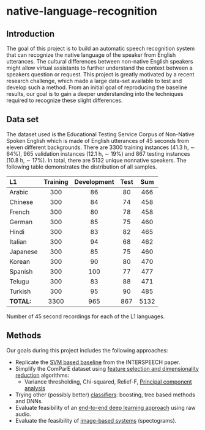 # native-language-recognition

## Introduction
The goal of this project is to build an automatic speech recognition system that can recognize the native language of the speaker from English utterances. 
The cultural differences between non-native English speakers might allow virtual assistants to further understand the context between a speakers question or request.
This project is greatly motivated by a recent research challenge, which made a large data-set available to test and develop such a method. 
From an initial goal of reproducing the baseline results, our goal is to gain a deeper understanding into the techniques required to recognize these slight differences.

## Data set

The dataset used is the Educational Testing Service Corpus of Non-Native Spoken English which is made of English utterances of 45 seconds from eleven different backgrounds.
There are 3300 training instances (41.3 h, ∼ 64%), 965 validation instances (12.1 h,
∼ 19%) and 867 testing instances (10.8 h, ∼ 17%). In total, there are 5132 unique nonnative speakers. 
The following table demonstrates the distribution of all samples.
<div id="tab:interspeech_dataset_description">

| **L1**     | **Training** | **Development** | **Test** | **Sum** |
|:-----------|:------------:|:---------------:|:--------:|:-------:|
| Arabic     |     300      |       86        |    80    |   466   |
| Chinese    |     300      |       84        |    74    |   458   |
| French     |     300      |       80        |    78    |   458   |
| German     |     300      |       85        |    75    |   460   |
| Hindi      |     300      |       83        |    82    |   465   |
| Italian    |     300      |       94        |    68    |   462   |
| Japanese   |     300      |       85        |    75    |   460   |
| Korean     |     300      |       90        |    80    |   470   |
| Spanish    |     300      |       100       |    77    |   477   |
| Telugu     |     300      |       83        |    88    |   471   |
| Turkish    |     300      |       95        |    90    |   485   |
| **TOTAL:** |     3300     |       965       |   867    |  5132   |

Number of 45 second recordings for each of the L1 languages.

</div>

## Methods
Our goals during this project includes the following approaches:
* Replicate the [SVM based baseline](https://github.com/albertonietos/native-language-recognition/blob/main/baseline.py) from the INTERSPEECH paper.
* Simplify the ComParE dataset using [feature selection and dimensionality reduction](https://github.com/albertonietos/native-language-recognition/blob/main/feature_selection.py) algorithms:
  - Variance thresholding, Chi-squared, Relief-F, [Principal component analysis](https://github.com/albertonietos/native-language-recognition/blob/main/feature-based-methods/PCA.py)
* Trying other (possibly better) [classifiers](https://github.com/albertonietos/native-language-recognition/tree/main/feature-based-methods): boosting, tree based methods and DNNs.
* Evaluate feasibility of an [end-to-end deep learning approach](https://github.com/albertonietos/native-language-recognition/tree/main/end2you) using raw audio.
* Evaluate the feasibility of [image-based systems](https://github.com/albertonietos/native-language-recognition/tree/main/image-based-methods) (spectograms).
